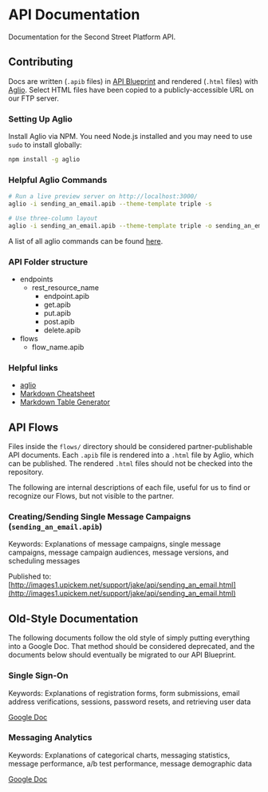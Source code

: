 # API Documentation

Documentation for the Second Street Platform API.

## Contributing

Docs are written (`.apib` files) in [API Blueprint](https://apiblueprint.org/) and rendered (`.html` files) with [Aglio](https://github.com/danielgtaylor/aglio). Select HTML files have been copied to a publicly-accessible URL on our FTP server.

### Setting Up Aglio
Install Aglio via NPM. You need Node.js installed and you may need to use `sudo` to install globally:

```bash
npm install -g aglio
```

### Helpful Aglio Commands

```bash
# Run a live preview server on http://localhost:3000/
aglio -i sending_an_email.apib --theme-template triple -s
```

```bash
# Use three-column layout
aglio -i sending_an_email.apib --theme-template triple -o sending_an_email.html
```

A list of all aglio commands can be found [here](https://github.com/danielgtaylor/aglio).

### API Folder structure
+ endpoints
  + rest_resource_name
    + endpoint.apib
    + get.apib
    + put.apib
    + post.apib
    + delete.apib
+ flows
  + flow_name.apib

### Helpful links
+ [aglio](https://github.com/danielgtaylor/aglio)
+ [Markdown Cheatsheet](https://github.com/adam-p/markdown-here/wiki/Markdown-Here-Cheatsheet)
+ [Markdown Table Generator](http://www.tablesgenerator.com/markdown_tables#)


## API Flows

Files inside the `flows/` directory should be considered partner-publishable API documents. Each `.apib` file is rendered into a `.html` file by Aglio, which can be published. The rendered `.html` files should not be checked into the repository.

The following are internal descriptions of each file, useful for us to find or recognize our Flows, but not visible to the partner.

### Creating/Sending Single Message Campaigns (`sending_an_email.apib`)

Keywords: Explanations of message campaigns, single message campaigns, message campaign audiences, message versions, and scheduling messages

Published to: [http://images1.upickem.net/support/jake/api/sending_an_email.html](http://images1.upickem.net/support/jake/api/sending_an_email.html)

## Old-Style Documentation

The following documents follow the old style of simply putting everything into a Google Doc. That method should be considered deprecated, and the documents below should eventually be migrated to our API Blueprint.

### Single Sign-On

Keywords: Explanations of registration forms, form submissions, email address verifications, sessions, password resets, and retrieving user data

[Google Doc](https://docs.google.com/document/d/1UI9gMAWRMPR2u8EryumVXSAELJknuErIpoqq7lDyBsc/edit)

### Messaging Analytics

Keywords: Explanations of categorical charts, messaging statistics, message performance, a/b test performance, message demographic data

[Google Doc](https://docs.google.com/document/d/1Mb0h_b7SZCtRfhgc3Tge7Z9oa_YPLEUy9BAd2QxDl6A/edit)
